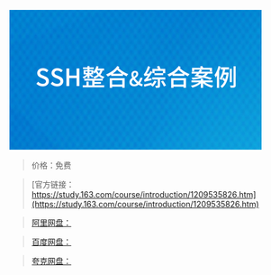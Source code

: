 
![img](../../../assets/study163/free/a698dd0ec1f844058ddbfcaaf157f4b3.jpg)

> 价格：免费

> [官方链接：https://study.163.com/course/introduction/1209535826.htm](https://study.163.com/course/introduction/1209535826.htm)

> [阿里网盘：]()

> [百度网盘：]()

> [夸克网盘：]()
